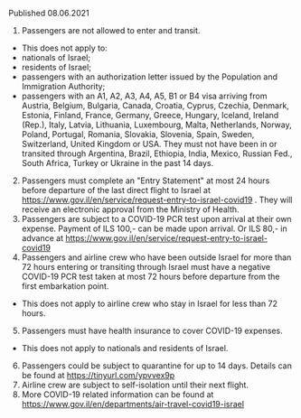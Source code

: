 Published 08.06.2021
1. Passengers are not allowed to enter and transit.
- This does not apply to:
- nationals of Israel;
- residents of Israel;
- passengers with an authorization letter issued by the Population and Immigration Authority;
- passengers with an A1, A2, A3, A4, A5, B1 or B4 visa arriving from Austria, Belgium, Bulgaria, Canada, Croatia, Cyprus, Czechia, Denmark, Estonia, Finland, France, Germany, Greece, Hungary, Iceland, Ireland (Rep.), Italy, Latvia, Lithuania, Luxembourg, Malta, Netherlands, Norway, Poland, Portugal, Romania, Slovakia, Slovenia, Spain, Sweden, Switzerland, United Kingdom or USA. They must not have been in or transited through Argentina, Brazil, Ethiopia, India, Mexico, Russian Fed., South Africa, Turkey or Ukraine in the past 14 days.
2. Passengers must complete an "Entry Statement" at most 24 hours before departure of the last direct flight to Israel at <a href="https://www.gov.il/en/service/request-entry-to-israel-covid19">https://www.gov.il/en/service/request-entry-to-israel-covid19</a> . They will receive an electronic approval from the Ministry of Health.
3. Passengers are subject to a COVID-19 PCR test upon arrival at their own expense. Payment of ILS 100,- can be made upon arrival. Or ILS 80,- in advance at <a href="https://www.gov.il/en/service/request-entry-to-israel-covid19">https://www.gov.il/en/service/request-entry-to-israel-covid19</a> 
4. Passengers and airline crew who have been outside Israel for more than 72 hours entering or transiting through Israel must have a negative COVID-19 PCR test taken at most 72 hours before departure from the first embarkation point.
- This does not apply to airline crew who stay in Israel for less than 72 hours.
5. Passengers must have health insurance to cover COVID-19 expenses.
- This does not apply to nationals and residents of Israel.
6. Passengers could be subject to quarantine for up to 14 days. Details can be found at <a href="https://tinyurl.com/ypvvex9p">https://tinyurl.com/ypvvex9p</a> 
7. Airline crew are subject to self-isolation until their next flight.
8. More COVID-19 related information can be found at <a href="https://www.gov.il/en/departments/air-travel-covid19-israel">https://www.gov.il/en/departments/air-travel-covid19-israel</a> 

